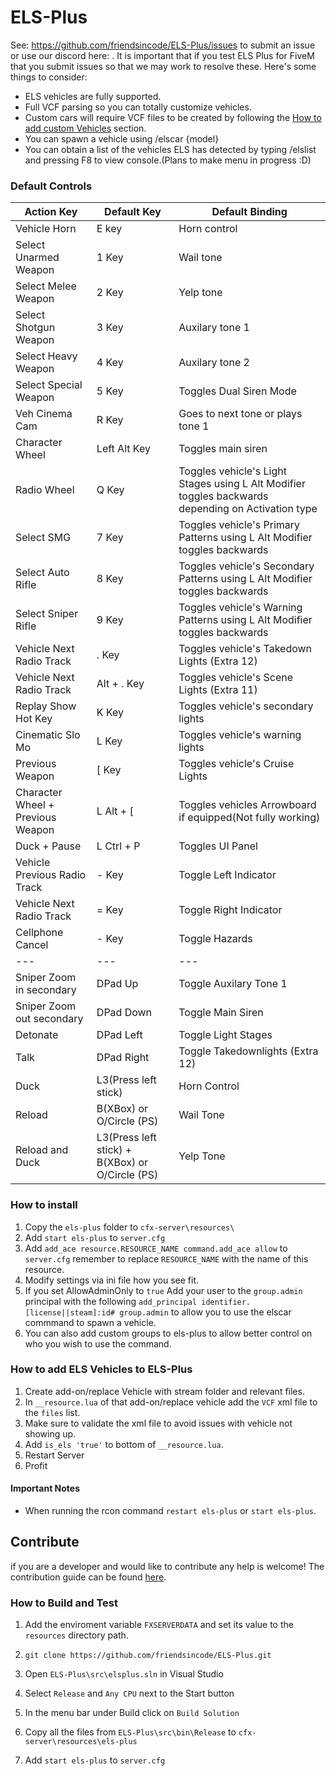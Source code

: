 # ELS-Plus

See: https://github.com/friendsincode/ELS-Plus/issues to submit an issue or use our discord here: . It is important that if you test ELS Plus for FiveM that you submit issues so that we may work to resolve these. Here's some things to consider:

- ELS vehicles are fully supported.
- Full VCF parsing so you can totally customize vehicles.
- Custom cars will require VCF files to be created by following the [How to add custom Vehicles](#how-to-add-els-vehicles-to-els-fivem) section.
- You can spawn a vehicle using /elscar {model}
- You can obtain a list of the vehicles ELS has detected by typing /elslist and pressing F8 to view console.(Plans to make menu in progress :D)



### Default Controls

|Action Key|Default Key|Default Binding
|---|---|---|
| Vehicle Horn  | E key | Horn control|
| Select Unarmed Weapon | 1 Key | Wail tone |
| Select Melee Weapon | 2 Key | Yelp tone |
| Select Shotgun Weapon | 3 Key | Auxilary tone 1|
| Select Heavy Weapon | 4 Key | Auxilary tone 2|
| Select Special Weapon | 5 Key | Toggles Dual Siren Mode|
| Veh Cinema Cam | R Key|Goes to next tone or plays tone 1|
| Character Wheel | Left Alt Key |Toggles main siren|
| Radio Wheel | Q Key | Toggles vehicle's Light Stages using L Alt Modifier toggles backwards depending on Activation type |
| Select SMG | 7 Key | Toggles vehicle's Primary Patterns using L Alt Modifier toggles backwards |
| Select Auto Rifle | 8 Key | Toggles vehicle's Secondary Patterns using L Alt Modifier toggles backwards |
| Select Sniper Rifle | 9 Key | Toggles vehicle's Warning Patterns using L Alt Modifier toggles backwards |
| Vehicle Next Radio Track | . Key | Toggles vehicle's Takedown Lights (Extra 12) |
| Vehicle Next Radio Track | Alt + . Key | Toggles vehicle's Scene Lights (Extra 11) |
| Replay Show Hot Key | K Key | Toggles vehicle's secondary lights|
| Cinematic Slo Mo | L Key | Toggles vehicle's warning lights|
| Previous Weapon | [ Key | Toggles vehicle's Cruise Lights|
| Character Wheel + Previous Weapon | L Alt + [ | Toggles vehicles Arrowboard if equipped(Not fully working)|
| Duck + Pause | L Ctrl + P|Toggles UI Panel|
| Vehicle Previous Radio Track | - Key | Toggle Left Indicator |
| Vehicle Next Radio Track | = Key | Toggle Right Indicator |
| Cellphone Cancel | - Key | Toggle Hazards |
|---|---|---|
|Sniper Zoom in secondary|DPad Up|Toggle Auxilary Tone 1|
|Sniper Zoom out secondary|DPad Down|Toggle Main Siren|
|Detonate|DPad Left|Toggle Light Stages|
|Talk|DPad Right|Toggle Takedownlights (Extra 12)|
|Duck|L3(Press left stick)|Horn Control|
|Reload|B(XBox) or O/Circle (PS)|Wail Tone|
|Reload and Duck|L3(Press left stick) + B(XBox) or O/Circle (PS)|Yelp Tone|


### How to install
1. Copy the `els-plus` folder to `cfx-server\resources\`
2. Add `start els-plus` to `server.cfg`
3. Add `add_ace resource.RESOURCE_NAME command.add_ace allow` to `server.cfg`
   remember to replace `RESOURCE_NAME` with the name of this resource.
4. Modify settings via ini file how you see fit.
5. If you set AllowAdminOnly to `true` Add your user to the `group.admin`
   principal with the following `add_principal identifier.[license||steam]:id# group.admin`
   to allow you to use the elscar commmand to spawn a vehicle.
6. You can also add custom groups to els-plus to allow better control on who you wish to use the command.


### How to add ELS Vehicles to ELS-Plus
1. Create add-on/replace Vehicle with stream folder and relevant files.
2. In `__resource.lua` of that add-on/replace vehicle add the `VCF` xml file to the `files` list.
3. Make sure to validate the xml file to avoid issues with vehicle not showing up.
4. Add `is_els 'true'` to bottom of `__resource.lua`.
5. Restart Server
6. Profit

#### Important Notes

- When running the rcon command `restart els-plus` or `start els-plus`.

## Contribute
if you are a developer and  would like to contribute any help is welcome!
The contribution guide can be found [here](CONTRIBUTING.md).

### How to Build and Test

1. Add the enviroment variable `FXSERVERDATA` and set its value to the `resources` directory path.

2. `git clone https://github.com/friendsincode/ELS-Plus.git`

3. Open `ELS-Plus\src\elsplus.sln` in Visual Studio

4. Select `Release` and `Any CPU`  next to the Start button

5. In the menu bar under Build click on `Build Solution`

6. Copy all the files from `ELS-Plus\src\bin\Release` to `cfx-server\resources\els-plus`

7. Add `start els-plus` to `server.cfg`
